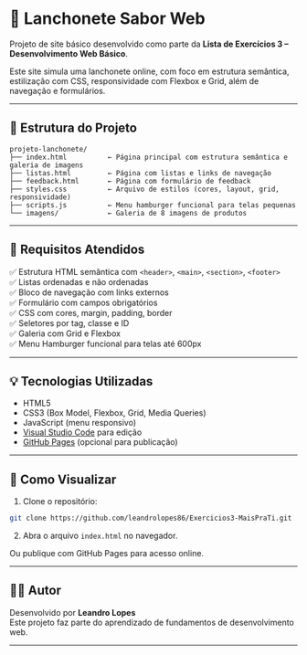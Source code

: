 # 🍔 Lanchonete Sabor Web

Projeto de site básico desenvolvido como parte da **Lista de Exercícios 3 – Desenvolvimento Web Básico**.

Este site simula uma lanchonete online, com foco em estrutura semântica, estilização com CSS, responsividade com Flexbox e Grid, além de navegação e formulários.

---

## 📁 Estrutura do Projeto

```
projeto-lanchonete/
├── index.html          ← Página principal com estrutura semântica e galeria de imagens
├── listas.html         ← Página com listas e links de navegação
├── feedback.html       ← Página com formulário de feedback
├── styles.css          ← Arquivo de estilos (cores, layout, grid, responsividade)
├── scripts.js          ← Menu hamburger funcional para telas pequenas
└── imagens/            ← Galeria de 8 imagens de produtos
```

---

## 📄 Requisitos Atendidos

✅ Estrutura HTML semântica com `<header>`, `<main>`, `<section>`, `<footer>`  
✅ Listas ordenadas e não ordenadas  
✅ Bloco de navegação com links externos  
✅ Formulário com campos obrigatórios  
✅ CSS com cores, margin, padding, border  
✅ Seletores por tag, classe e ID  
✅ Galeria com Grid e Flexbox  
✅ Menu Hamburger funcional para telas até 600px  

---

## 💡 Tecnologias Utilizadas

- HTML5
- CSS3 (Box Model, Flexbox, Grid, Media Queries)
- JavaScript (menu responsivo)
- [Visual Studio Code](https://code.visualstudio.com/) para edição
- [GitHub Pages](https://pages.github.com/) (opcional para publicação)

---

## 🚀 Como Visualizar

1. Clone o repositório:
```bash
git clone https://github.com/leandrolopes86/Exercicios3-MaisPraTi.git
```

2. Abra o arquivo `index.html` no navegador.

Ou publique com GitHub Pages para acesso online.

---

## 👩‍💻 Autor

Desenvolvido por **Leandro Lopes**  
Este projeto faz parte do aprendizado de fundamentos de desenvolvimento web.

---
